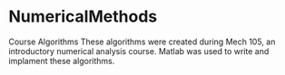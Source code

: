 # NumericalMethods
Course Algorithms 
These algorithms were created during Mech 105, an introductory numerical analysis course. Matlab was used to write and implament these algorithms. 
